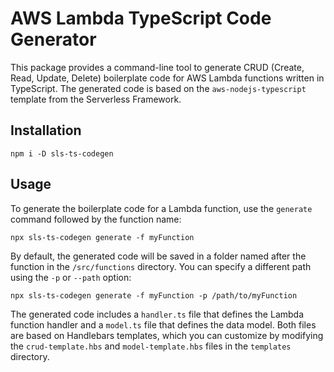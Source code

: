 # AWS Lambda TypeScript Code Generator

This package provides a command-line tool to generate CRUD (Create, Read, Update, Delete) boilerplate code for AWS Lambda functions written in TypeScript. The generated code is based on the `aws-nodejs-typescript` template from the Serverless Framework.

## Installation

```
npm i -D sls-ts-codegen
```

## Usage

To generate the boilerplate code for a Lambda function, use the `generate` command followed by the function name:

```
npx sls-ts-codegen generate -f myFunction
```

By default, the generated code will be saved in a folder named after the function in the `/src/functions` directory. You can specify a different path using the `-p` or `--path` option:

```
npx sls-ts-codegen generate -f myFunction -p /path/to/myFunction
```

The generated code includes a `handler.ts` file that defines the Lambda function handler and a `model.ts` file that defines the data model. Both files are based on Handlebars templates, which you can customize by modifying the `crud-template.hbs` and `model-template.hbs` files in the `templates` directory.
